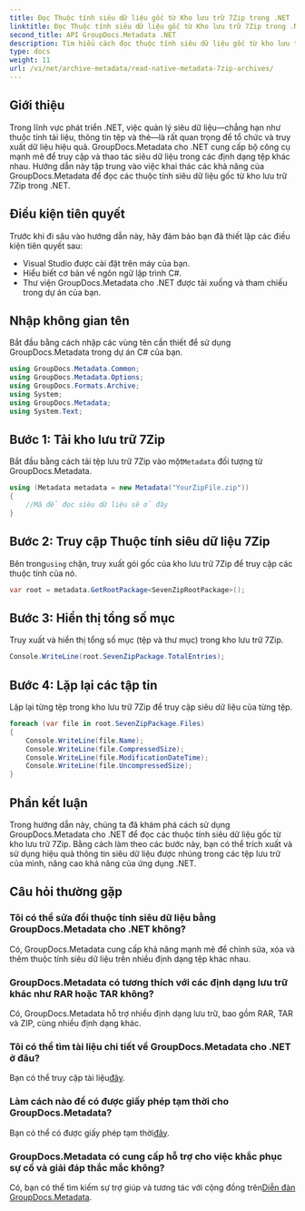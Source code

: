 ```yaml
---
title: Đọc Thuộc tính siêu dữ liệu gốc từ Kho lưu trữ 7Zip trong .NET
linktitle: Đọc Thuộc tính siêu dữ liệu gốc từ Kho lưu trữ 7Zip trong .NET
second_title: API GroupDocs.Metadata .NET
description: Tìm hiểu cách đọc thuộc tính siêu dữ liệu gốc từ kho lưu trữ 7Zip bằng GroupDocs.Metadata cho .NET. Nâng cao khả năng quản lý dữ liệu của ứng dụng .NET của bạn.
type: docs
weight: 11
url: /vi/net/archive-metadata/read-native-metadata-7zip-archives/
---
```

## Giới thiệu
Trong lĩnh vực phát triển .NET, việc quản lý siêu dữ liệu—chẳng hạn như thuộc tính tài liệu, thông tin tệp và thẻ—là rất quan trọng để tổ chức và truy xuất dữ liệu hiệu quả. GroupDocs.Metadata cho .NET cung cấp bộ công cụ mạnh mẽ để truy cập và thao tác siêu dữ liệu trong các định dạng tệp khác nhau. Hướng dẫn này tập trung vào việc khai thác các khả năng của GroupDocs.Metadata để đọc các thuộc tính siêu dữ liệu gốc từ kho lưu trữ 7Zip trong .NET. 
## Điều kiện tiên quyết
Trước khi đi sâu vào hướng dẫn này, hãy đảm bảo bạn đã thiết lập các điều kiện tiên quyết sau:
- Visual Studio được cài đặt trên máy của bạn.
- Hiểu biết cơ bản về ngôn ngữ lập trình C#.
- Thư viện GroupDocs.Metadata cho .NET được tải xuống và tham chiếu trong dự án của bạn.

## Nhập không gian tên
Bắt đầu bằng cách nhập các vùng tên cần thiết để sử dụng GroupDocs.Metadata trong dự án C# của bạn.
```csharp
using GroupDocs.Metadata.Common;
using GroupDocs.Metadata.Options;
using GroupDocs.Formats.Archive;
using System;
using GroupDocs.Metadata;
using System.Text;
```
## Bước 1: Tải kho lưu trữ 7Zip
 Bắt đầu bằng cách tải tệp lưu trữ 7Zip vào một`Metadata` đối tượng từ GroupDocs.Metadata.
```csharp
using (Metadata metadata = new Metadata("YourZipFile.zip"))
{
    //Mã để đọc siêu dữ liệu sẽ ở đây
}
```
## Bước 2: Truy cập Thuộc tính siêu dữ liệu 7Zip
 Bên trong`using` chặn, truy xuất gói gốc của kho lưu trữ 7Zip để truy cập các thuộc tính của nó.
```csharp
var root = metadata.GetRootPackage<SevenZipRootPackage>();
```
## Bước 3: Hiển thị tổng số mục
Truy xuất và hiển thị tổng số mục (tệp và thư mục) trong kho lưu trữ 7Zip.
```csharp
Console.WriteLine(root.SevenZipPackage.TotalEntries);
```
## Bước 4: Lặp lại các tập tin
Lặp lại từng tệp trong kho lưu trữ 7Zip để truy cập siêu dữ liệu của từng tệp.
```csharp
foreach (var file in root.SevenZipPackage.Files)
{
    Console.WriteLine(file.Name);
    Console.WriteLine(file.CompressedSize);
    Console.WriteLine(file.ModificationDateTime);
    Console.WriteLine(file.UncompressedSize);
}
```

## Phần kết luận
Trong hướng dẫn này, chúng ta đã khám phá cách sử dụng GroupDocs.Metadata cho .NET để đọc các thuộc tính siêu dữ liệu gốc từ kho lưu trữ 7Zip. Bằng cách làm theo các bước này, bạn có thể trích xuất và sử dụng hiệu quả thông tin siêu dữ liệu được nhúng trong các tệp lưu trữ của mình, nâng cao khả năng của ứng dụng .NET.

## Câu hỏi thường gặp
### Tôi có thể sửa đổi thuộc tính siêu dữ liệu bằng GroupDocs.Metadata cho .NET không?
Có, GroupDocs.Metadata cung cấp khả năng mạnh mẽ để chỉnh sửa, xóa và thêm thuộc tính siêu dữ liệu trên nhiều định dạng tệp khác nhau.
### GroupDocs.Metadata có tương thích với các định dạng lưu trữ khác như RAR hoặc TAR không?
Có, GroupDocs.Metadata hỗ trợ nhiều định dạng lưu trữ, bao gồm RAR, TAR và ZIP, cùng nhiều định dạng khác.
### Tôi có thể tìm tài liệu chi tiết về GroupDocs.Metadata cho .NET ở đâu?
 Bạn có thể truy cập tài liệu[đây](https://reference.groupdocs.com/metadata/net/).
### Làm cách nào để có được giấy phép tạm thời cho GroupDocs.Metadata?
 Bạn có thể có được giấy phép tạm thời[đây](https://purchase.groupdocs.com/temporary-license/).
### GroupDocs.Metadata có cung cấp hỗ trợ cho việc khắc phục sự cố và giải đáp thắc mắc không?
 Có, bạn có thể tìm kiếm sự trợ giúp và tương tác với cộng đồng trên[Diễn đàn GroupDocs.Metadata](https://forum.groupdocs.com/c/metadata/14).